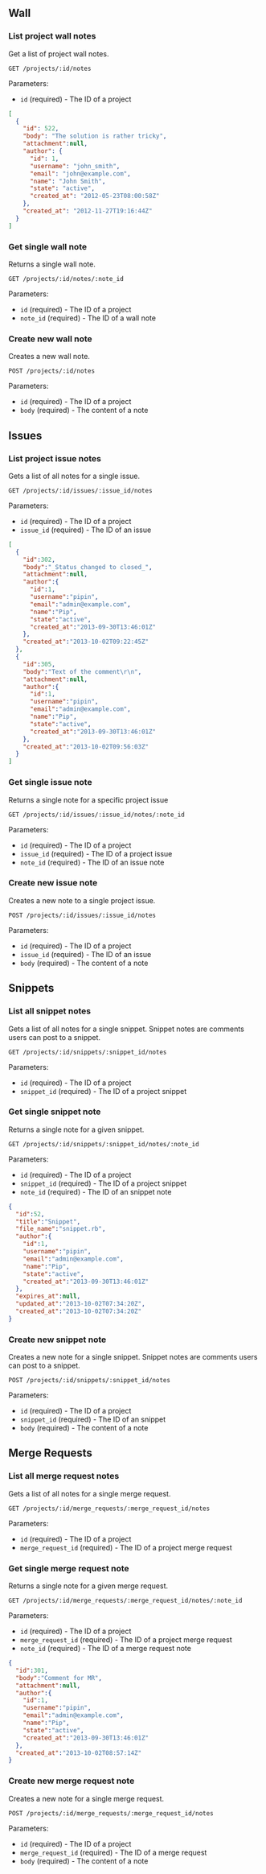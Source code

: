 ## Wall

### List project wall notes

Get a list of project wall notes.

```
GET /projects/:id/notes
```

Parameters:

+ `id` (required) - The ID of a project

```json
[
  {
    "id": 522,
    "body": "The solution is rather tricky",
    "attachment":null,
    "author": {
      "id": 1,
      "username": "john_smith",
      "email": "john@example.com",
      "name": "John Smith",
      "state": "active",
      "created_at": "2012-05-23T08:00:58Z"
    },
    "created_at": "2012-11-27T19:16:44Z"
  }
]
```

### Get single wall note

Returns a single wall note.

```
GET /projects/:id/notes/:note_id
```

Parameters:

+ `id` (required) - The ID of a project
+ `note_id` (required) - The ID of a wall note


### Create new wall note

Creates a new wall note.

```
POST /projects/:id/notes
```

Parameters:

+ `id` (required) - The ID of a project
+ `body` (required) - The content of a note


## Issues

### List project issue notes

Gets a list of all notes for a single issue.

```
GET /projects/:id/issues/:issue_id/notes
```

Parameters:

+ `id` (required) - The ID of a project
+ `issue_id` (required) - The ID of an issue

```json
[
  {
    "id":302,
    "body":"_Status changed to closed_",
    "attachment":null,
    "author":{
      "id":1,
      "username":"pipin",
      "email":"admin@example.com",
      "name":"Pip",
      "state":"active",
      "created_at":"2013-09-30T13:46:01Z"
    },
    "created_at":"2013-10-02T09:22:45Z"
  },
  {
    "id":305,
    "body":"Text of the comment\r\n",
    "attachment":null,
    "author":{
      "id":1,
      "username":"pipin",
      "email":"admin@example.com",
      "name":"Pip",
      "state":"active",
      "created_at":"2013-09-30T13:46:01Z"
    },
    "created_at":"2013-10-02T09:56:03Z"
  }
]
```

### Get single issue note

Returns a single note for a specific project issue

```
GET /projects/:id/issues/:issue_id/notes/:note_id
```

Parameters:

+ `id` (required) - The ID of a project
+ `issue_id` (required) - The ID of a project issue
+ `note_id` (required) - The ID of an issue note


### Create new issue note

Creates a new note to a single project issue.

```
POST /projects/:id/issues/:issue_id/notes
```

Parameters:

+ `id` (required) - The ID of a project
+ `issue_id` (required) - The ID of an issue
+ `body` (required) - The content of a note


## Snippets

### List all snippet notes

Gets a list of all notes for a single snippet. Snippet notes are comments users can post to a snippet.

```
GET /projects/:id/snippets/:snippet_id/notes
```

Parameters:

+ `id` (required) - The ID of a project
+ `snippet_id` (required) - The ID of a project snippet


### Get single snippet note

Returns a single note for a given snippet.

```
GET /projects/:id/snippets/:snippet_id/notes/:note_id
```

Parameters:

+ `id` (required) - The ID of a project
+ `snippet_id` (required) - The ID of a project snippet
+ `note_id` (required) - The ID of an snippet note

```json
{
  "id":52,
  "title":"Snippet",
  "file_name":"snippet.rb",
  "author":{
    "id":1,
    "username":"pipin",
    "email":"admin@example.com",
    "name":"Pip",
    "state":"active",
    "created_at":"2013-09-30T13:46:01Z"
  },
  "expires_at":null,
  "updated_at":"2013-10-02T07:34:20Z",
  "created_at":"2013-10-02T07:34:20Z"
}
```

### Create new snippet note

Creates a new note for a single snippet. Snippet notes are comments users can post to a snippet.

```
POST /projects/:id/snippets/:snippet_id/notes
```

Parameters:

+ `id` (required) - The ID of a project
+ `snippet_id` (required) - The ID of an snippet
+ `body` (required) - The content of a note


## Merge Requests

### List all merge request notes

Gets a list of all notes for a single merge request.

```
GET /projects/:id/merge_requests/:merge_request_id/notes
```

Parameters:

+ `id` (required) - The ID of a project
+ `merge_request_id` (required) - The ID of a project merge request


### Get single merge request note

Returns a single note for a given merge request.

```
GET /projects/:id/merge_requests/:merge_request_id/notes/:note_id
```

Parameters:

+ `id` (required) - The ID of a project
+ `merge_request_id` (required) - The ID of a project merge request
+ `note_id` (required) - The ID of a merge request note

```json
{
  "id":301,
  "body":"Comment for MR",
  "attachment":null,
  "author":{
    "id":1,
    "username":"pipin",
    "email":"admin@example.com",
    "name":"Pip",
    "state":"active",
    "created_at":"2013-09-30T13:46:01Z"
  },
  "created_at":"2013-10-02T08:57:14Z"
}
```

### Create new merge request note

Creates a new note for a single merge request.

```
POST /projects/:id/merge_requests/:merge_request_id/notes
```

Parameters:

+ `id` (required) - The ID of a project
+ `merge_request_id` (required) - The ID of a merge request
+ `body` (required) - The content of a note

